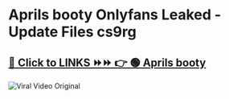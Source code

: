 
 # Aprils booty Onlyfans Leaked - Update Files cs9rg

## <h2><a href="https://clipsfans.com/Aprils_booty&ref=git">🔗 Click to LINKS ⏩⏩ 👉 🟢 Aprils booty </a></h2>

<a href="https://clipsfans.com/Aprils_booty&ref=git" rel="nofollow" data-target="animated-image.originalLink"><img src="https://i.ibb.co.com/xMMVF88/686577567.gif" alt="Viral Video Original" style="max-width: 100%; display: inline-block;" data-target="animated-image.originalImage"></a>

